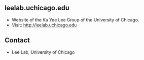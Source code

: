## leelab.uchicago.edu
* Website of the Ka Yee Lee Group of the University of Chicago.
* Visit: http://leelab.uchicago.edu

## Contact
* Lee Lab, University of Chicago

